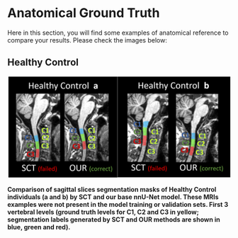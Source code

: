 # Anatomical Ground Truth  

Here in this section, you will find some examples of anatomical reference to compare your results. Please check the images below:    

## Healthy Control

!["enigma2 interface"](img/healthy_anatomical.png)

**Comparison of sagittal slices segmentation masks of Healthy Control individuals (a and b) by SCT and our base nnU-Net model. These MRIs examples were not present in the model training or validation sets. First 3 vertebral levels (ground truth levels for C1, C2 and C3 in yellow; segmentation labels generated by SCT and OUR methods are shown in blue, green and red).**


